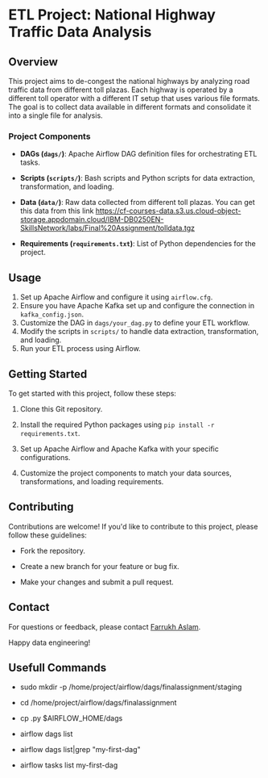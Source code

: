# ETL Project: National Highway Traffic Data Analysis

## Overview

This project aims to de-congest the national highways by analyzing road traffic data from different toll plazas. Each highway is operated by a different toll operator with a different IT setup that uses various file formats. The goal is to collect data available in different formats and consolidate it into a single file for analysis.

### Project Components

- **DAGs (`dags/`)**: Apache Airflow DAG definition files for orchestrating ETL tasks.

- **Scripts (`scripts/`)**: Bash scripts and Python scripts for data extraction, transformation, and loading.

- **Data (`data/`)**: Raw data collected from different toll plazas. You can get this data from this link https://cf-courses-data.s3.us.cloud-object-storage.appdomain.cloud/IBM-DB0250EN-SkillsNetwork/labs/Final%20Assignment/tolldata.tgz

- **Requirements (`requirements.txt`)**: List of Python dependencies for the project.

## Usage

1. Set up Apache Airflow and configure it using `airflow.cfg`.
2. Ensure you have Apache Kafka set up and configure the connection in `kafka_config.json`.
3. Customize the DAG in `dags/your_dag.py` to define your ETL workflow.
4. Modify the scripts in `scripts/` to handle data extraction, transformation, and loading.
5. Run your ETL process using Airflow.

## Getting Started

To get started with this project, follow these steps:

1. Clone this Git repository.

2. Install the required Python packages using `pip install -r requirements.txt`.

3. Set up Apache Airflow and Apache Kafka with your specific configurations.

4. Customize the project components to match your data sources, transformations, and loading requirements.

## Contributing

Contributions are welcome! If you'd like to contribute to this project, please follow these guidelines:

- Fork the repository.

- Create a new branch for your feature or bug fix.

- Make your changes and submit a pull request.

## Contact

For questions or feedback, please contact [Farrukh Aslam](mailto:farrukha303@gmail.com).

Happy data engineering!

## Usefull Commands

- sudo mkdir -p /home/project/airflow/dags/finalassignment/staging
- cd /home/project/airflow/dags/finalassignment
  
- cp .py $AIRFLOW_HOME/dags
- airflow dags list
- airflow dags list|grep "my-first-dag"
- airflow tasks list my-first-dag


